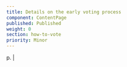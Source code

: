 ```yaml
---
title: Details on the early voting process
component: ContentPage
published: Published
weight: 0
section: how-to-vote
priority: Minor
---
```

p.
  | 
